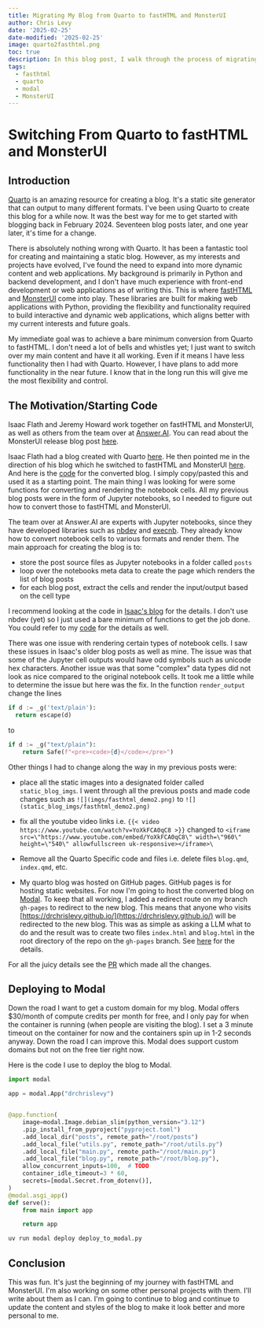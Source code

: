 ```yaml
---
title: Migrating My Blog from Quarto to fastHTML and MonsterUI
author: Chris Levy
date: '2025-02-25'
date-modified: '2025-02-25'
image: quarto2fasthtml.png
toc: true
description: In this blog post, I walk through the process of migrating my blog from Quarto to fastHTML.
tags:
  - fasthtml
  - quarto
  - modal
  - MonsterUI
---
```



# Switching From Quarto to fastHTML and MonsterUI

## Introduction

[Quarto](https://quarto.org/) is an amazing resource for creating a blog. 
It's a static site generator that can output to many different formats.
I've been using Quarto to create this blog for a while now. It was the best way for me to get started with blogging
back in February 2024. Seventeen blog posts later, and one year later, it's time for a change.

There is absolutely nothing wrong with Quarto. It has been a fantastic tool for creating and maintaining a static blog. However, as my interests and projects have evolved, I've found the need to expand into more dynamic content and web applications. My background is primarily in Python and backend development, and I don't have much experience with front-end development or web applications as of writing this. This is where [fastHTML](https://docs.fastht.ml/) and [MonsterUI](https://monsterui.answer.ai/) come into play. These libraries are built for making web applications with Python, providing the flexibility and functionality required to build interactive and dynamic web applications, which aligns better with my current interests and future goals. 

My immediate goal was to achieve a bare minimum conversion from Quarto to fastHTML. I don't need a lot of bells and whistles yet; I just want to switch over my main content and have it all working. Even if it means I have less functionality then I had with Quarto. However, I have plans to add more functionality in the near future. I know that in the long run this will give me the most flexibility and control.

## The Motivation/Starting Code

Isaac Flath and Jeremy Howard work together on fastHTML and MonsterUI, as well as others from the team over at [Answer.AI](https://answer.ai).
You can read about the MonsterUI release blog post [here](https://www.answer.ai/posts/2025-01-15-monsterui.html). 

Isaac Flath had a blog created with Quarto [here](https://isaac-flath.github.io/website/). He then pointed me in the direction of his blog which he switched to fastHTML and MonsterUI [here](https://isaac.up.railway.app/). And here is the [code](https://github.com/Isaac-Flath/web/blob/main/app/blog.py) for the converted blog. I simply copy/pasted this and used it as a starting point. The main thing I was looking for were some functions for converting and rendering the notebook cells. All my previous blog posts were in the form of Jupyter notebooks, so I needed to figure out how to convert those to fastHTML and MonsterUI.

The team over at Answer.AI are experts with Jupyter notebooks, since they have developed libraries such as 
[nbdev](https://nbdev.fast.ai/) and [execnb](https://github.com/fastai/execnb). They already know how to convert notebook
cells to various formats and render them. The main approach for creating the blog is to:

- store the post source files as Jupyter notebooks in a folder called `posts`
- loop over the notebooks meta data to create the page which renders the list of blog posts
- for each blog post, extract the cells and render the input/output based on the cell type

I recommend looking at the code in [Isaac's blog](https://github.com/Isaac-Flath/web/blob/main/app/blog.py) for the details.
I don't use nbdev (yet) so I just used a bare minimum of functions to get the job done. You could refer to
my [code](https://github.com/DrChrisLevy/DrChrisLevy.github.io/blob/main/blog.py) for the details as well.

There was one issue with rendering certain types of notebook cells. I saw these issues in Isaac's older blog posts
as well as mine. The issue was that some of the Jupyter cell outputs would have odd symbols such as unicode hex characters.
Another issue was that some "complex" data types did not look as nice compared to the original notebook cells.
It took me a little while to determine the issue but here was the fix. In the function `render_output`
change the lines 

```python
if d := _g('text/plain'):
  return escape(d)
```

to

```python
if d := _g("text/plain"):
    return Safe(f"<pre><code>{d}</code></pre>")
```

Other things I had to change along the way in my previous posts were:

- place all the static images into a designated folder called `static_blog_imgs`. I went through all the previous posts and made code changes such as `![](imgs/fasthtml_demo2.png)` to `![](static_blog_imgs/fasthtml_demo2.png)`

- fix all the youtube video links i.e. `{{< video https://www.youtube.com/watch?v=YoXkFCA0qC8 >}}` changed to `<iframe src=\"https://www.youtube.com/embed/YoXkFCA0qC8\" width=\"960\" height=\"540\" allowfullscreen uk-responsive></iframe>\`

- Remove all the Quarto Specific code and files i.e. delete files `blog.qmd`, `index.qmd`, etc.

- My quarto blog was hosted on GitHub pages. GitHub pages is for hosting static websites. For now I'm going to host the converted blog on [Modal](https://modal.com/). To keep that all working, I added a redirect route on my branch `gh-pages` to redirect to the new blog. This means that anyone who visits [https://drchrislevy.github.io/](https://drchrislevy.github.io/) will be redirected to the new blog. This was as simple as asking a LLM what to do and the result was to create two files `index.html` and `blog.html` in the root directory of the repo on the `gh-pages` branch. See [here](https://github.com/DrChrisLevy/DrChrisLevy.github.io/tree/gh-pages) for the details.

For all the juicy details see the [PR](https://github.com/DrChrisLevy/DrChrisLevy.github.io/pull/21) which made all the changes.

## Deploying to Modal

Down the road I want to get a custom domain for my blog.
Modal offers $30/month of compute credits per month for free, and I only pay for when the container is running (when people are visiting the blog).
I set a 3 minute timeout on the container for now and the containers spin up in 1-2 seconds anyway. 
Down the road I can improve this. Modal does support custom domains
but not on the free tier right now.

Here is the code I use to deploy the blog to Modal.

```python
import modal

app = modal.App("drchrislevy")


@app.function(
    image=modal.Image.debian_slim(python_version="3.12")
    .pip_install_from_pyproject("pyproject.toml")
    .add_local_dir("posts", remote_path="/root/posts")
    .add_local_file("utils.py", remote_path="/root/utils.py")
    .add_local_file("main.py", remote_path="/root/main.py")
    .add_local_file("blog.py", remote_path="/root/blog.py"),
    allow_concurrent_inputs=100,  # TODO
    container_idle_timeout=3 * 60,
    secrets=[modal.Secret.from_dotenv()],
)
@modal.asgi_app()
def serve():
    from main import app

    return app
```

```bash
uv run modal deploy deploy_to_modal.py
```



## Conclusion

This was fun. It's just the beginning of my journey with fastHTML and MonsterUI.
I'm also working on some other personal projects with them. I'll write about them
as I can. I'm going to continue to blog and continue to update the content and styles
of the blog to make it look better and more personal to me.





